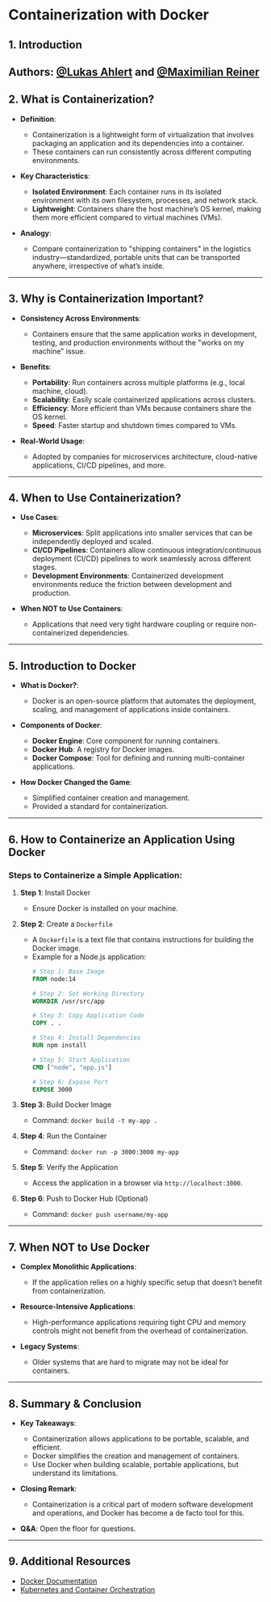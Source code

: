 # Containerization with Docker

## 1. Introduction 

Authors: [@Lukas Ahlert](https://github.com/LukasAhl) and [@Maximilian Reiner](https://github.com/ReinerMx)
 ---

## 2. What is Containerization? 

- **Definition**: 
  - Containerization is a lightweight form of virtualization that involves packaging an application and its dependencies into a container.
  - These containers can run consistently across different computing environments.
  
- **Key Characteristics**:
  - **Isolated Environment**: Each container runs in its isolated environment with its own filesystem, processes, and network stack.
  - **Lightweight**: Containers share the host machine’s OS kernel, making them more efficient compared to virtual machines (VMs).

- **Analogy**: 
  - Compare containerization to "shipping containers" in the logistics industry—standardized, portable units that can be transported anywhere, irrespective of what’s inside.

---

## 3. Why is Containerization Important? 

- **Consistency Across Environments**: 
  - Containers ensure that the same application works in development, testing, and production environments without the "works on my machine" issue.

- **Benefits**:
  - **Portability**: Run containers across multiple platforms (e.g., local machine, cloud).
  - **Scalability**: Easily scale containerized applications across clusters.
  - **Efficiency**: More efficient than VMs because containers share the OS kernel.
  - **Speed**: Faster startup and shutdown times compared to VMs.

- **Real-World Usage**:
  - Adopted by companies for microservices architecture, cloud-native applications, CI/CD pipelines, and more.

---

## 4. When to Use Containerization? 

- **Use Cases**:
  - **Microservices**: Split applications into smaller services that can be independently deployed and scaled.
  - **CI/CD Pipelines**: Containers allow continuous integration/continuous deployment (CI/CD) pipelines to work seamlessly across different stages.
  - **Development Environments**: Containerized development environments reduce the friction between development and production.

- **When NOT to Use Containers**:
  - Applications that need very tight hardware coupling or require non-containerized dependencies.

---

## 5. Introduction to Docker 

- **What is Docker?**:
  - Docker is an open-source platform that automates the deployment, scaling, and management of applications inside containers.
  
- **Components of Docker**:
  - **Docker Engine**: Core component for running containers.
  - **Docker Hub**: A registry for Docker images.
  - **Docker Compose**: Tool for defining and running multi-container applications.

- **How Docker Changed the Game**:
  - Simplified container creation and management.
  - Provided a standard for containerization.
  
---

## 6. How to Containerize an Application Using Docker 

### Steps to Containerize a Simple Application:

1. **Step 1**: Install Docker  
   - Ensure Docker is installed on your machine.

2. **Step 2**: Create a `Dockerfile`  
   - A `Dockerfile` is a text file that contains instructions for building the Docker image.
   - Example for a Node.js application:
     ```dockerfile
     # Step 1: Base Image
     FROM node:14

     # Step 2: Set Working Directory
     WORKDIR /usr/src/app

     # Step 3: Copy Application Code
     COPY . .

     # Step 4: Install Dependencies
     RUN npm install

     # Step 5: Start Application
     CMD ["node", "app.js"]

     # Step 6: Expose Port
     EXPOSE 3000
     ```

3. **Step 3**: Build Docker Image  
   - Command: `docker build -t my-app .`

4. **Step 4**: Run the Container  
   - Command: `docker run -p 3000:3000 my-app`

5. **Step 5**: Verify the Application  
   - Access the application in a browser via `http://localhost:3000`.

6. **Step 6**: Push to Docker Hub (Optional)
   - Command: `docker push username/my-app`

---

## 7. When NOT to Use Docker

- **Complex Monolithic Applications**:
  - If the application relies on a highly specific setup that doesn’t benefit from containerization.

- **Resource-Intensive Applications**:
  - High-performance applications requiring tight CPU and memory controls might not benefit from the overhead of containerization.

- **Legacy Systems**:
  - Older systems that are hard to migrate may not be ideal for containers.

---

## 8. Summary & Conclusion 

- **Key Takeaways**:
  - Containerization allows applications to be portable, scalable, and efficient.
  - Docker simplifies the creation and management of containers.
  - Use Docker when building scalable, portable applications, but understand its limitations.

- **Closing Remark**: 
  - Containerization is a critical part of modern software development and operations, and Docker has become a de facto tool for this.

- **Q&A**: Open the floor for questions.

---

## 9. Additional Resources 

- [Docker Documentation](https://docs.docker.com/)
- [Kubernetes and Container Orchestration](https://kubernetes.io/)
